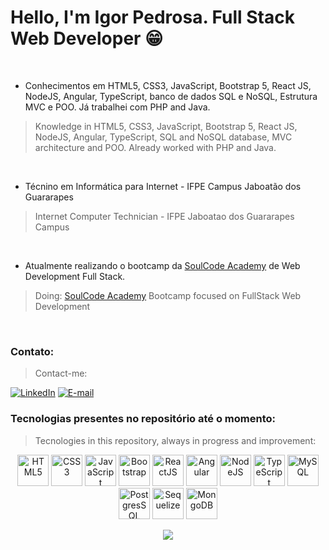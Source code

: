# Hello, I'm Igor Pedrosa. Full Stack Web Developer 😁
<br/>

- Conhecimentos em HTML5, CSS3, JavaScript, Bootstrap 5, React JS, NodeJS, Angular, TypeScript, banco de dados SQL e NoSQL, Estrutura MVC e POO. Já trabalhei com PHP and Java.
> Knowledge in HTML5, CSS3, JavaScript, Bootstrap 5, React JS, NodeJS, Angular, TypeScript, SQL and NoSQL database, MVC architecture and POO. Already worked with PHP and Java.
<br/>

- Técnino em Informática para Internet - IFPE Campus Jaboatão dos Guararapes
> Internet Computer Technician - IFPE Jaboatao dos Guararapes Campus
<br/>

- Atualmente realizando o bootcamp da [SoulCode Academy](https://soulcodeacademy.org/curso-web-full-stack.html) de Web Development Full Stack.
> Doing: [SoulCode Academy](https://soulcodeacademy.org/curso-web-full-stack.html) Bootcamp focused on FullStack Web Development
<br/>

### Contato:
> Contact-me:

[![LinkedIn](https://img.shields.io/badge/LinkedIn-0077B5?style=for-the-badge&logo=linkedin&logoColor=white)](https://www.linkedin.com/in/igor-pedrosa-b12769188/)
[![E-mail](https://img.shields.io/badge/Gmail-D14836?style=for-the-badge&logo=gmail&logoColor=white)](mailto:ilap1036@gmail.com)


### Tecnologias presentes no repositório até o momento: 
> Tecnologies in this repository, always in progress and improvement:

<p align="center">
  <img width="50" title="HTML5" src="https://cdn.jsdelivr.net/gh/devicons/devicon/icons/html5/html5-original.svg" />
  <img width="50" title="CSS3" src="https://cdn.jsdelivr.net/gh/devicons/devicon/icons/css3/css3-original.svg" />
  <img width="50" title="JavaScript" src="https://cdn.jsdelivr.net/gh/devicons/devicon/icons/javascript/javascript-original.svg" />
  <img width="50" title="Bootstrap" src="https://cdn.jsdelivr.net/gh/devicons/devicon/icons/bootstrap/bootstrap-original.svg" />
  <img width="50" title="ReactJS" src="https://cdn.jsdelivr.net/gh/devicons/devicon/icons/react/react-original.svg" />
  <img width="50" title="Angular" src="https://cdn.jsdelivr.net/gh/devicons/devicon/icons/angularjs/angularjs-original.svg" />
  <img width="50" title="NodeJS" height="50" src="https://cdn.jsdelivr.net/gh/devicons/devicon/icons/nodejs/nodejs-original.svg" />
  <img width="50" title="TypeScript" height="50" src="https://cdn.jsdelivr.net/gh/devicons/devicon/icons/typescript/typescript-original.svg" />
  <img width="50" title="MySQL" src="https://cdn.jsdelivr.net/gh/devicons/devicon/icons/mysql/mysql-original.svg" />
  <img width="50" title="PostgresSQL" src="https://cdn.jsdelivr.net/gh/devicons/devicon/icons/postgresql/postgresql-original.svg" />
  <img width="50" title="Sequelize" src="https://cdn.jsdelivr.net/gh/devicons/devicon/icons/sequelize/sequelize-original.svg" />
  <img width="50" title="MongoDB" src="https://cdn.jsdelivr.net/gh/devicons/devicon/icons/mongodb/mongodb-original.svg" />
</p>

<p align="center">
  <img src="https://i.imgur.com/lfnpjaD.gif">
</p>
